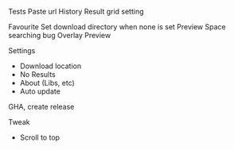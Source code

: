 Tests
Paste url
History
Result grid setting

Favourite
Set download directory when none is set
Preview
Space searching bug
Overlay Preview

Settings
- Download location
- No Results
- About (Libs, etc)
- Auto update

GHA, create release

Tweak
- Scroll to top